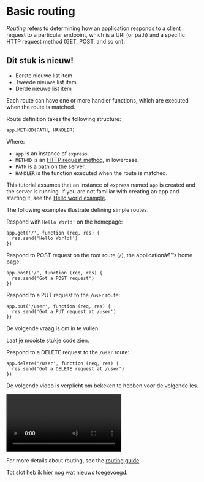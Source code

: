 # Basic routing

_Routing_ refers to determining how an application responds to a client request to a particular endpoint, which is a URI (or path) and a specific HTTP request method (GET, POST, and so on).

## Dit stuk is nieuw!

*   Eerste nieuwe list item
*   Tweede nieuwe list item
*   Derde nieuwe list item

Each route can have one or more handler functions, which are executed when the route is matched.

Route definition takes the following structure:

```
app.METHOD(PATH, HANDLER)
```

Where:

*   `app` is an instance of `express`.
*   `METHOD` is an [HTTP request method](https://en.wikipedia.org/wiki/Hypertext_Transfer_Protocol#Request_methods), in lowercase.
*   `PATH` is a path on the server.
*   `HANDLER` is the function executed when the route is matched.

This tutorial assumes that an instance of `express` named `app` is created and the server is running. If you are not familiar with creating an app and starting it, see the [Hello world example](https://expressjs.com/en/starter/hello-world.html).

The following examples illustrate defining simple routes.

Respond with `Hello World!` on the homepage:

```
app.get('/', function (req, res) {
  res.send('Hello World!')
})
```

Respond to POST request on the root route (`/`), the applicationâ€™s home page:

```
app.post('/', function (req, res) {
  res.send('Got a POST request')
})
```

Respond to a PUT request to the `/user` route:

```
app.put('/user', function (req, res) {
  res.send('Got a PUT request at /user')
})
```

<CodeExercise id="wrb9sGzjLz3aaaslyAgg" title="Express.js vraag" language="javascript" slider>
  
  De volgende vraag is om in te vullen.
  
  Laat je mooiste stukje code zien.
  
</CodeExercise>

Respond to a DELETE request to the `/user` route:

```
app.delete('/user', function (req, res) {
  res.send('Got a DELETE request at /user')
})
```

<Note>

De volgende video is verplicht om bekeken te hebben voor de volgende les.
  
<Video url="https://www.youtube.com/watch?v=L72fhGm1tfE" />
</Note>

For more details about routing, see the [routing guide](https://expressjs.com/en/guide/routing.html).

Tot slot heb ik hier nog wat nieuws toegevoegd.
